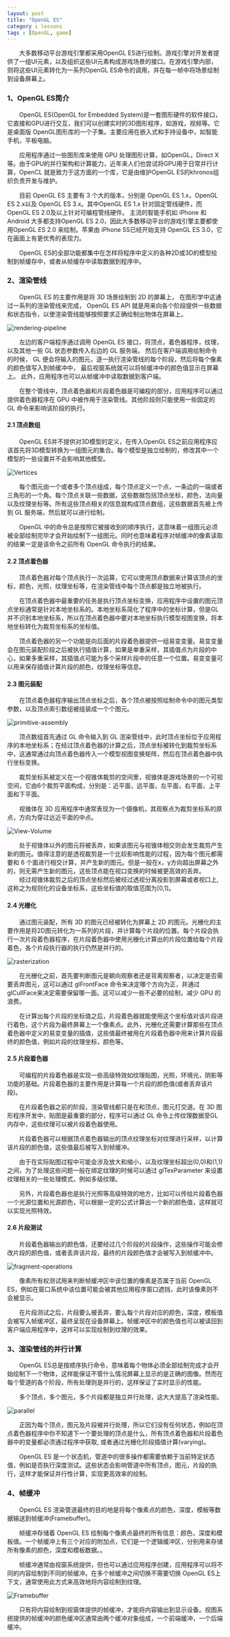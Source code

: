 ```yaml
---
layout: post
title: "OpenGL ES"
category : lessons
tags : [OpenGL, game]
---
```



　　大多数移动平台游戏引擎都采用OpenGL ES进行绘制。游戏引擎对开发者提供了一组UI元素，以及组织这些UI元素构成游戏场景的接口。在游戏引擎内部，则将这些UI元素转化为一系列OpenGL ES命令的调用，并在每一帧中将场景绘制到设备屏幕上。

<!-- more -->

### 1、OpenGL ES简介

　　OpenGL ES(OpenGL for Embedded System)是一套图形硬件的软件接口，它直接和GPU进行交互，我们可以创建实时的3D图形程序，如游戏，视频等。它是桌面版 OpenGL图形库的一个子集。主要应用在嵌入式和手持设备中，如智能手机，平板电脑。

　　应用程序通过一些图形库来使用 GPU 处理图形计算，如OpenGL，Direct X等。由于GPU的并行架构和计算能力，近年来人们也尝试将GPU用于日常并行计算，OpenCL 就是致力于这方面的一个库，它是由维护OpenGL ES的khronos组织负责开发与维护。 

　　目前 OpenGL ES 主要有 3 个大的版本，分别是 OpenGL ES 1.x，OpenGL ES 2.x以及 OpenGL ES 3.x。其中OpenGL ES 1.x 针对固定管线硬件，而OpenGL ES 2.0及以上针对可编程管线硬件。 主流的智能手机如 iPhone 和 Android 大多都支持OpenGL ES 2.0，因此大多数移动平台的游戏引擎主要都使用OpenGL ES 2.0 来绘制。苹果由 iPhone 5S已经开始支持 OpenGL ES 3.0，它在画面上有更优秀的表现力。

　　OpenGL ES的全部功能都集中在怎样将程序中定义的各种2D或3D的模型绘制到帧缓存中，或者从帧缓存中读取数据到程序中。

### 2、渲染管线
　　OpenGL ES 的主要作用是将 3D 场景绘制到 2D 的屏幕上， 在图形学中这通过一系列的渲染管线来完成， OpenGL ES API 就是用来向各个阶段提供一些数据和状态指令，以使渲染管线能够按照要求正确绘制出物体在屏幕上。

![rendering-pipeline](http://edwinho.github.io/images/lessons/rendering-pipeline.png)

　　左边的客户端程序通过调用 OpenGL ES 接口，将顶点，着色器程序，纹理，以及其他一些 GL 状态参数传入右边的 GL 服务端， 然后在客户端调用绘制命令的时候， GL 便会将输入的图元，逐一执行渲染管线的每个阶段，然后将每个像素的颜色值写入到帧缓冲中， 最后视窗系统就可以将帧缓冲中的颜色值显示在屏幕上。 此外，应用程序也可以从帧缓冲中读取数据到客户端。

　　在整个管线中，顶点着色器和片段着色器是可编程的部分，应用程序可以通过提供着色器程序在 GPU 中被作用于渲染管线。其他阶段则只能使用一些固定的 GL 命令来影响该阶段的执行。

#### 2.1 顶点数组

　　OpenGL ES并不提供对3D模型的定义，在传入OpenGL ES之前应用程序应该首先将3D模型转换为一组图元的集合。每个模型是独立绘制的，修改其中一个模型的一些设置并不会影响其他模型。

![Vertices](http://edwinho.github.io/images/lessons/Vertices.png)

　　每个图元由一个或者多个顶点组成，每个顶点定义一个点，一条边的一端或者三角形的一个角。每个顶点关联一些数据，这些数据包括顶点坐标，颜色，法向量以及纹理坐标等。所有这些顶点相关的信息就构成顶点数组，这些数据首先被上传到 GL 服务端，然后就可以进行绘制。

　　OpenGL 中的命令总是按照它被接收到的顺序执行，这意味着一组图元必须被全部绘制完毕才会开始绘制下一组图元。同时也意味着程序对帧缓冲的像素读取的结果一定是该命令之前所有 OpenGL 命令执行的结果。

#### 2.2 顶点着色器

　　顶点着色器对每个顶点执行一次运算，它可以使用顶点数据来计算该顶点的坐标，颜色，光照，纹理坐标等，在渲染管线中每个顶点都是独立地被执行。

　　在顶点着色器中最重要的任务是执行顶点坐标变换，应用程序中设置的图元顶点坐标通常是针对本地坐标系的。本地坐标系简化了程序中的坐标计算，但是GL并不识别本地坐标系，所以在顶点着色器中要对本地坐标执行模型视图变换，将本地坐标转化为裁剪坐标系的坐标值。

　　顶点着色器的另一个功能是向后面的片段着色器提供一组易变变量。易变变量会在图元装配阶段之后被执行插值计算，如果是单重采样，其插值点为片段的中心，如果多重采样，其插值点可能为多个采样片段中的任意一个位置。易变变量可以用来保存插值计算片段的颜色，纹理坐标等信息。

#### 2.3 图元装配

　　在顶点着色器程序输出顶点坐标之后，各个顶点被按照绘制命令中的图元类型参数，以及顶点索引数组被组装成一个个图元。

![primitive-assembly](http://edwinho.github.io/images/lessons/primitive-assembly.png)

　　顶点数组首先通过 GL 命令输入到 GL 渲染管线中，此时顶点坐标位于应用程序的本地坐标系；在经过顶点着色器的计算之后，顶点坐标被转化到裁剪坐标系中，这通常通过向顶点着色器传入一个模型视图变换矩阵，然后在顶点着色器中执行坐标变换。

　　裁剪坐标系被定义在一个视锥体裁剪的空间里，视锥体是游戏场景的一个可视空间，它由6个裁剪平面构成，分别是：近平面，远平面，左平面，右平面，上平面和下平面。

　　视锥体在 3D 应用程序中通常表现为一个摄像机，其观察点为裁剪坐标系的原点，方向为穿过远近平面的中点。

![View-Volume](http://edwinho.github.io/images/lessons/View-Volume.png)

　　处于视锥体以外的图元将被丢弃，如果该图元与视锥体相交则会发生裁剪产生新的图元。值得注意的是透视裁剪是一个比较影响性能的过程，因为每个图元都需要和 6 个面进行相交计算，并产生新的图元。但是一般在x，y方向超出屏幕之外的，则无需产生新的图元，这些顶点能在视口变换的时候被更高效的丢弃。
　　经过视锥体裁剪之后的顶点坐标然后被经过透视分离投影到屏幕或者视口上,这称之为规则化的设备坐标系，这些坐标值的取值范围为[0,1]。

#### 2.4 光栅化

　　通过图元装配，所有 3D 的图元已经被转化为屏幕上 2D 的图元。光栅化的主要作用是将2D图元转化为一系列的片段，并计算每个片段的位置。每个片段会执行一次片段着色器程序，在片段着色器中使用光栅化计算出的片段位置给每个片段着色，各个片段执行器的执行仍然是并行的。

![rasterization](http://edwinho.github.io/images/lessons/rasterization.png)

　　在光栅化之前，首先要判断图元是朝向观察者还是背离观察者，以决定是否需要丢弃图元，这可以通过 glFrontFace 命令来决定哪个方向为正，并通过 glCullFace来决定需要保留哪一面。这可以减少一些不必要的绘制，减少 GPU 的浪费。

　　在计算出每个片段的坐标值之后，片段着色器就能使用这个坐标值对该片段进行着色，这个片段为最终屏幕上一个像素点。此外，光栅化还需要计算那些在顶点着色器中定义的易变变量的插值，这些值最终被用在片段着色器中用来计算片段最终的颜色值，例如片段的纹理坐标，颜色等。

#### 2.5 片段着色器

　　可编程的片段着色器是实现一些高级特效如纹理贴图，光照，环境光，阴影等功能的基础。片段着色器的主要作用是计算每一个片段的颜色值(或者丢弃该片段)。

　　在片段着色器之前的阶段，渲染管线都只是在和顶点，图元打交道。在 3D 图形程序开发中，贴图是最重要的部分，程序可以通过 GL 命令上传纹理数据至GL内存中，这些纹理可以被片段着色器使用。

　　片段着色器可以根据顶点着色器输出的顶点纹理坐标对纹理进行采样，以计算该片段的颜色值，这些值最后被写入到帧缓冲。

　　由于在实际贴图过程中可能会涉及放大和缩小，以及纹理坐标超出(0,0)和(1,1)之间，为了处理这些问题一般在绑定纹理的时候可以通过 glTexParameter 来设置纹理相关的一些处理模式，例如多级纹理。

　　另外，片段着色器也是执行光照等高级特效的地方，比如可以传给片段着色器一个光源位置和光源颜色，可以根据一定的公式计算出一个新的颜色值，这样就可以实现光照特效。

#### 2.6 片段测试

　　片段着色器输出的颜色值，还要经过几个阶段的片段操作，这些操作可能会修改片段的颜色值，或者丢弃该片段，最终的片段颜色值才会被写入到帧缓冲中。

![fragment-operations](http://edwinho.github.io/images/lessons/fragment-operations.png)

　　像素所有权测试用来判断帧缓冲区中该位置的像素是否属于当前 OpenGL ES，例如在窗口系统中该位置可能会被其他应用程序窗口遮挡，此时该像素则不会被显示。

　　在片段测试之后，片段要么被丢弃，要么每个片段对应的颜色，深度，模板值会被写入帧缓冲区，最终呈现在设备屏幕上。帧缓冲区中的颜色值也可以被读回到客户端应用程序中，这样可以实现绘制到纹理的效果。

### 3、渲染管线的并行计算

　　OpenGL ES总是按顺序执行命令，意味着每个物体必须全部绘制完成才会开始绘制下一个物体，这样能保证不管什么情况屏幕上显示的是正确的图像。然而在每个管道的各个阶段，所有处理则是并行的，这样保证了实时显示的性能。

　　多个顶点，多个图元，多个片段都是独立并行处理，这大大提高了渲染性能。

![parallel](http://edwinho.github.io/images/lessons/parallel.png)

　　正因为每个顶点，图元及片段被并行处理，所以它们没有任何状态，例如在顶点着色器程序中你不知道下一个要处理的顶点是什么，所有顶点着色器和片段着色器中的变量都必须通过程序中获取, 或者通过光栅化阶段插值计算(varying)。

　　OpenGL ES 是一个状态机，管道中的很多操作都需要依赖于当前特定状态值，例如是否执行深度测试。这些状态会影响管道中所有顶点，图元，片段的执行，这样才能保证并行性计算，实现更高效率的绘制。

### 4、帧缓冲

　　OpenGL ES 渲染管道最终的目的地是将每个像素点的颜色，深度，模板等数据输送到帧缓冲(Framebuffer)。

　　帧缓冲存储着 OpenGL ES 绘制每个像素点最终的所有信息：颜色，深度和模板值。一个帧缓冲上有三个对应的附加点，它们是一个逻辑缓冲区，分别用来存储所有像素的颜色，深度和模板数据。。

　　帧缓冲通常由视窗系统提供，但也可以通过应用程序创建，应用程序可以将不同的内容绘制到不同的帧缓冲。在多个帧缓冲之间切换不需要切换 OpenGL ES上下文，通常使用此方式来高效地将内容绘制到纹理。

![Framebuffer](http://edwinho.github.io/images/lessons/Framebuffer.png)

　　只有将内容绘制到视窗体提供的帧缓冲，才能将内容输出到显示设备。视图系统提供的帧缓冲的颜色缓冲区通常由两个缓冲对象组成，一个前端缓冲，一个后端缓冲。
